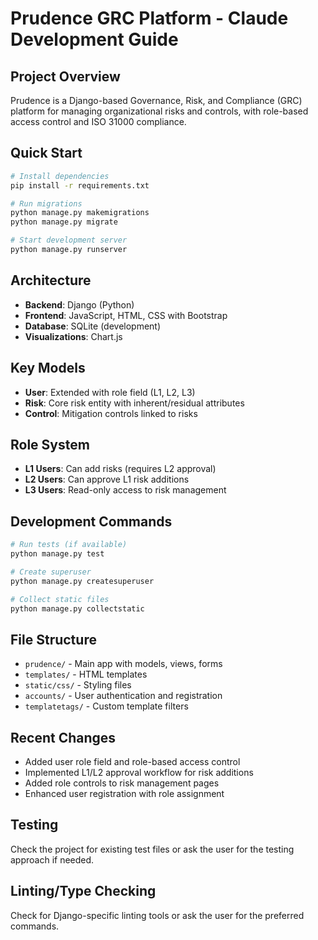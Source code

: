 # Prudence GRC Platform - Claude Development Guide

## Project Overview
Prudence is a Django-based Governance, Risk, and Compliance (GRC) platform for managing organizational risks and controls, with role-based access control and ISO 31000 compliance.

## Quick Start
```bash
# Install dependencies
pip install -r requirements.txt

# Run migrations
python manage.py makemigrations
python manage.py migrate

# Start development server
python manage.py runserver
```

## Architecture
- **Backend**: Django (Python)
- **Frontend**: JavaScript, HTML, CSS with Bootstrap
- **Database**: SQLite (development)
- **Visualizations**: Chart.js

## Key Models
- **User**: Extended with role field (L1, L2, L3)
- **Risk**: Core risk entity with inherent/residual attributes
- **Control**: Mitigation controls linked to risks

## Role System
- **L1 Users**: Can add risks (requires L2 approval)
- **L2 Users**: Can approve L1 risk additions
- **L3 Users**: Read-only access to risk management

## Development Commands
```bash
# Run tests (if available)
python manage.py test

# Create superuser
python manage.py createsuperuser

# Collect static files
python manage.py collectstatic
```

## File Structure
- `prudence/` - Main app with models, views, forms
- `templates/` - HTML templates
- `static/css/` - Styling files
- `accounts/` - User authentication and registration
- `templatetags/` - Custom template filters

## Recent Changes
- Added user role field and role-based access control
- Implemented L1/L2 approval workflow for risk additions
- Added role controls to risk management pages
- Enhanced user registration with role assignment

## Testing
Check the project for existing test files or ask the user for the testing approach if needed.

## Linting/Type Checking
Check for Django-specific linting tools or ask the user for the preferred commands.